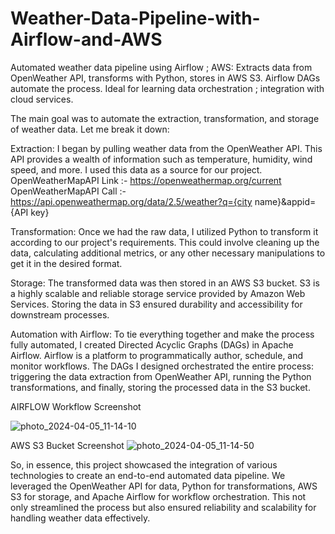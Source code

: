 # Weather-Data-Pipeline-with-Airflow-and-AWS
Automated weather data pipeline using Airflow ; AWS: Extracts data from OpenWeather API, transforms with Python, stores in AWS S3. Airflow DAGs automate the process. Ideal for learning data orchestration ; integration with cloud services.

The main goal was to automate the extraction, transformation, and storage of weather data. Let me break it down:

Extraction: I began by pulling weather data from the OpenWeather API. This API provides a wealth of information such as temperature, humidity, wind speed, and more. I used this data as a source for our project.
OpenWeatherMapAPI Link :- https://openweathermap.org/current
OpenWeatherMapAPI Call :- https://api.openweathermap.org/data/2.5/weather?q={city name}&appid={API key}

Transformation: Once we had the raw data, I utilized Python to transform it according to our project's requirements. This could involve cleaning up the data, calculating additional metrics, or any other necessary manipulations to get it in the desired format.

Storage: The transformed data was then stored in an AWS S3 bucket. S3 is a highly scalable and reliable storage service provided by Amazon Web Services. Storing the data in S3 ensured durability and accessibility for downstream processes.

Automation with Airflow: To tie everything together and make the process fully automated, I created Directed Acyclic Graphs (DAGs) in Apache Airflow. Airflow is a platform to programmatically author, schedule, and monitor workflows. The DAGs I designed orchestrated the entire process: triggering the data extraction from OpenWeather API, running the Python transformations, and finally, storing the processed data in the S3 bucket.

AIRFLOW Workflow Screenshot

![photo_2024-04-05_11-14-10](https://github.com/Atharv1604/Weather-Data-Pipeline-with-Airflow-and-AWS/assets/78715129/f4c6bae4-bb72-4420-8f32-a4c7ce8c3c68)

AWS S3 Bucket Screenshot
![photo_2024-04-05_11-14-50](https://github.com/Atharv1604/Weather-Data-Pipeline-with-Airflow-and-AWS/assets/78715129/0bfca65e-6d6c-4e59-8c2d-3ad081b4e93e)

So, in essence, this project showcased the integration of various technologies to create an end-to-end automated data pipeline. We leveraged the OpenWeather API for data, Python for transformations, AWS S3 for storage, and Apache Airflow for workflow orchestration. This not only streamlined the process but also ensured reliability and scalability for handling weather data effectively.
